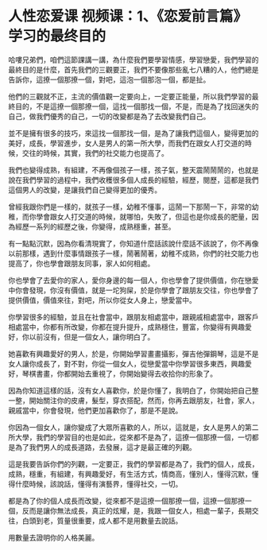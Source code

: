 # 人性恋爱课 视频课：1、《恋爱前言篇》学习的最终目的

哈嘍兄弟們，咱們這節課講一講，為什麼我們要學習情感，學習戀愛，我們學習的最終目的是什麼，首先我們的三觀要正，我們不要像那些亂七八糟的人，他們總是告訴你，這撩一個那撩一個，對吧，這泡一個那泡一個，都是扯。

他們的三觀就不正，主流的價值觀一定要向上，一定要正能量，所以我們學習的最終目的，不是這撩一個那撩一個，這找一個那找一個，不是，而是為了找回迷失的自己，做我們優秀的自己，一切的改變都是為了去改變我們自己。

並不是擁有很多的技巧，來這找一個那找一個，是為了讓我們這個人，變得更加的美好，成長，學習進步，女人是男人的第一所大學，而我們在跟女人打交道的時候，交往的時候，其實，我們的社交能力也提高了。

我們也變得成熟，有組建，不再像個孩子一樣，孩子氣，整天震鬧鬧鬧的，也就是說在我們學習的過程中，我們收穫很多個人成長的經驗，經歷，閱歷，這都是我們這個男人的改變，是讓我們自己變得更加的優秀。

曾經我跟你們是一樣的，就孩子一樣，幼稚不懂事，這鬧一下那鬧一下，非常的幼稚，而你學會跟女人打交道的時候，就哪怕，失敗了，但這也是你成長的肥量，因為經歷一系列的經歷之後，你變得，成熟穩重，甚至。

有一點點沉默，因為你看清現實了，你知道什麼話該說什麼話不該說了，你不再像以前那樣，遇到什麼事情跟孩子一樣，鬧著鬧著，幼稚不成熟，你們的社交能力也提高了，你也學會跟朋友同事，家人如何相處。

你也學會了去愛你的家人，愛你身邊的每一個人，你也學會了提供價值，你在戀愛中你會發現，你沒有價值，就是一坨狗屎，於是你學會了跟朋友交往，你也學會了提供價值，價值來往，對吧，所以你從女人身上，戀愛當中。

你學習很多的經驗，並且在社會當中，跟朋友相處當中，跟親戚相處當中，跟客戶相處當中，你都有所改變，你都在提升提升，成熟穩住，豐富，你變得有興趣愛好，你以前沒有，但是一個女人，讓你明白了。

她喜歡有興趣愛好的男人，於是，你開始學習畫畫攝影，彈吉他彈鋼琴，這是不是女人讓你成長了，對不對，你從一個女人，從戀愛當中你學習很多東西，興趣愛好，琴棋書畫，你都開始去重視了，你開始變得去收拾你的形象了。

因為你知道這樣的話，沒有女人喜歡你，於是你懂了，我明白了，你開始把自己整一整，開始關注你的皮膚，髮型，穿衣搭配，然而，你再去跟朋友，社會，家人，親戚當中，你會發現，他們更加喜歡你了，那是不是說。

你因為一個女人，讓你變成了大眾所喜歡的人，所以，這就是，女人是男人的第二所大學，我們的學習目的也是如此，從來都不是為了，這撩一個那撩一個，一切都是為了我們男人的成長道路，去發展，這才是最正確的列觀。

這是我要告訴你們的列觀，一定要正，我們的學習都是為了，我們的個人，成長，成熟，穩重，有組建，有興趣愛好，有生活方式，情商高，懂別人，懂得沉默，懂得什麼時候，該說話，懂得有演藝界，懂得社交，一切。

都是為了你的個人成長而改變，從來都不是這撩一個那撩一個，這撩一個那撩一個，反而是讓你無法成長，真正的炫耀，是，我跟一個女人，相處一輩子，長期交往，白頭到老，質量很重要，成人都不是用數量去說話。

用數量去證明你的人格美麗。